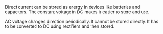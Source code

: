 Direct current can be stored as energy in devices like batteries and capacitors. The constant voltage in DC makes it easier to store and use.

AC voltage changes direction periodically. It cannot be stored directly. It has to be converted to DC using rectifiers and then stored. 
